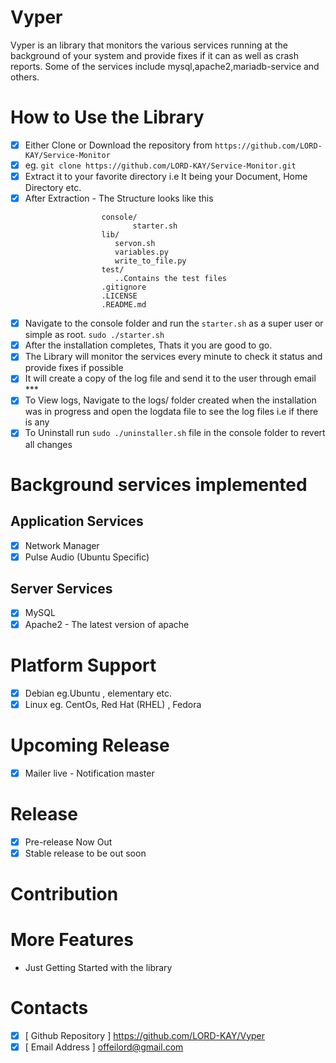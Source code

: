 # Vyper
Vyper is an library that monitors the various services running at the background of your system and provide fixes if it can as well as crash reports. Some of the services include mysql,apache2,mariadb-service and others.

# How to Use the Library
 - [x] Either Clone or Download the repository from ```https://github.com/LORD-KAY/Service-Monitor```
 - [x] eg. ```git clone https://github.com/LORD-KAY/Service-Monitor.git```
 - [x] Extract it to your favorite directory i.e It being your Document, Home Directory etc.
 - [x] After Extraction - The Structure looks like this 
 	```Service-Monitor/
 					 console/
 					 		starter.sh
 					 lib/
 					 	servon.sh
 					 	variables.py
 					 	write_to_file.py
 					 test/
 					 	..Contains the test files
 					 .gitignore
 					 .LICENSE
 					 .README.md
 	```
  - [x] Navigate to the console folder and run the `starter.sh` as a super user or simple as root.
  	```sudo ./starter.sh```
  - [x] After the installation completes, Thats it you are good to go.
  - [x] The Library will monitor the services every minute to check it status and provide fixes if possible
  - [x] It will create a copy of the log file and send it to the user through email ***
  - [x] To View logs, Navigate to the logs/ folder created when the installation was in progress and open the logdata file to see the log files i.e if there is any
  - [x] To Uninstall run `sudo ./uninstaller.sh` file in the console folder to revert all changes

# Background services implemented
## Application Services
 - [x] Network Manager
 - [x] Pulse Audio (Ubuntu Specific)
## Server Services
 - [x] MySQL
 - [x] Apache2 - The latest version of apache

# Platform Support
 - [x] Debian eg.Ubuntu , elementary etc.
 - [x] Linux eg. CentOs, Red Hat (RHEL) , Fedora
 
# Upcoming Release
 - [x] Mailer live - Notification master
 
# Release
 - [x] Pre-release Now Out
 - [x] Stable release to be out soon

# Contribution 

# More Features
 - Just Getting Started with the library
# Contacts
 - [x] [ Github Repository ] https://github.com/LORD-KAY/Vyper
 - [x] [ Email Address ] offeilord@gmail.com
